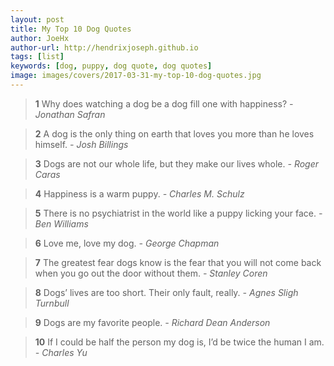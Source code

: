 ```yaml
---
layout: post
title: My Top 10 Dog Quotes
author: JoeHx
author-url: http://hendrixjoseph.github.io
tags: [list]
keywords: [dog, puppy, dog quote, dog quotes]
image: images/covers/2017-03-31-my-top-10-dog-quotes.jpg
---
```


> **1** Why does watching a dog be a dog fill one with happiness? *- Jonathan Safran*

> **2** A dog is the only thing on earth that loves you more than he loves himself. *- Josh Billings*

> **3** Dogs are not our whole life, but they make our lives whole. *- Roger Caras*

> **4** Happiness is a warm puppy. *- Charles M. Schulz*

> **5** There is no psychiatrist in the world like a puppy licking your face. *- Ben Williams*

> **6** Love me, love my dog. *- George Chapman*

> **7** The greatest fear dogs know is the fear that you will not come back when you go out the door without them. *- Stanley Coren*

> **8** Dogs’ lives are too short. Their only fault, really. *- Agnes Sligh Turnbull*

> **9** Dogs are my favorite people. *- Richard Dean Anderson*

> **10** If I could be half the person my dog is, I’d be twice the human I am. *- Charles Yu*
